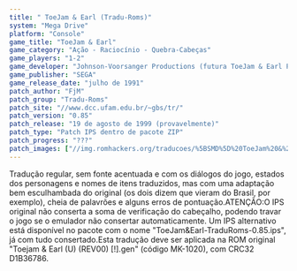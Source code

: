 ```yaml
---
title: " ToeJam & Earl (Tradu-Roms)"
system: "Mega Drive"
platform: "Console"
game_title: "ToeJam & Earl"
game_category: "Ação - Raciocínio - Quebra-Cabeças"
game_players: "1-2"
game_developer: "Johnson-Voorsanger Productions (futura ToeJam & Earl Productions)"
game_publisher: "SEGA"
game_release_date: "julho de 1991"
patch_author: "FjM"
patch_group: "Tradu-Roms"
patch_site: "//www.dcc.ufam.edu.br/~gbs/tr/"
patch_version: "0.85"
patch_release: "19 de agosto de 1999 (provavelmente)"
patch_type: "Patch IPS dentro de pacote ZIP"
patch_progress: "???"
patch_images: ["//img.romhackers.org/traducoes/%5BSMD%5D%20ToeJam%20&%20Earl%20-%20Tradu-Roms%20-%201.png","//img.romhackers.org/traducoes/%5BSMD%5D%20ToeJam%20&%20Earl%20-%20Tradu-Roms%20-%202.png","//img.romhackers.org/traducoes/%5BSMD%5D%20ToeJam%20&%20Earl%20-%20Tradu-Roms%20-%203.png"]
---
```

Tradução regular, sem fonte acentuada e com os diálogos do jogo, estados dos personagens e nomes de itens traduzidos, mas com uma adaptação bem esculhambada do original (os dois dizem que vieram do Brasil, por exemplo), cheia de palavrões e alguns erros de pontuação.ATENÇÃO:O IPS original não conserta a soma de verificação do cabeçalho, podendo travar o jogo se o emulador não consertar automaticamente. Um IPS alternativo está disponível no pacote com o nome "ToeJam&Earl-TraduRoms-0.85.ips", já com tudo consertado.Esta tradução deve ser aplicada na ROM original "Toejam & Earl (U) (REV00) [!].gen" (código MK-1020), com CRC32 D1B36786.